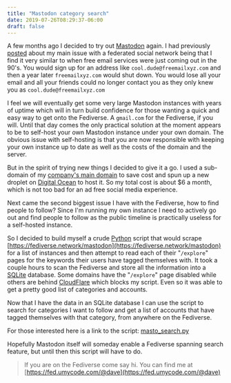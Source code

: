 ```yaml
---
title: "Mastodon category search"
date: 2019-07-26T08:29:37-06:00
draft: false
---
```


A few months ago I decided to try out [Mastodon](https://joinmastodon.org) again. I had previously [posted](https://dave.umry.sh/posts/new-blog/) about my main issue with a federated social network being that I find it very similar to when free email services were just coming out in the 90's. You would sign up for an address like `cool.dude@freemailxyz.com` and then a year later `freemailxyz.com` would shut down. You would lose all your email and all your friends could no longer contact you as they only knew you as `cool.dude@freemailxyz.com`

I feel we will eventually get some very large Mastodon instances with years of uptime which will in turn build confidence for those wanting a quick and easy way to get onto the Fediverse. A `gmail.com` for the Fediverse, if you will. Until that day comes the only practical solution at the moment appears to be to self-host your own Mastodon instance under your own domain. The obvious issue with self-hosting is that you are now responsible with keeping your own instance up to date as well as the costs of the domain and the server.

But in the spirit of trying new things I decided to give it a go. I used a sub-domain of my [company's main domain](https://umycode.com) to save cost and spun up a new droplet on [Digital Ocean](https://m.do.co/c/e89b309736d5) to host it. So my total cost is about $6 a month, which is not too bad for an ad free social media experience.

Next came the second biggest issue I have with the Fediverse, how to find people to follow? Since I'm running my own instance I need to actively go out and find people to follow as the public timeline is practically useless for a self-hosted instance.

So I decided to build myself a crude [Python](https://www.python.org) script that would scrape [https://fediverse.network/mastodon](https://fediverse.network/mastodon) for a list of instances and then attempt to read each of their "`/explore`" pages for the keywords their users have tagged themselves with. It took a couple hours to scan the Fediverse and store all the information into a [SQLite](https://sqlite.org) database. Some domains have the "`/explore`" page disabled while others are behind [CloudFlare](https://www.cloudflare.com) which blocks my script. Even so it was able to get a pretty good list of categories and accounts.

Now that I have the data in an SQLite database I can use the script to search for categories I want to follow and get a list of accounts that have tagged themselves with that category, from anywhere on the Fediverse.

For those interested here is a link to the script: [masto_search.py](https://gist.github.com/umrysh/483f37e4bb8d0f573e10879df5da84b3)

Hopefully Mastodon itself will someday enable a Fediverse spanning search feature, but until then this script will have to do.

>If you are on the Fediverse come say hi. You can find me at [https://fed.umycode.com/@dave](https://fed.umycode.com/@dave)